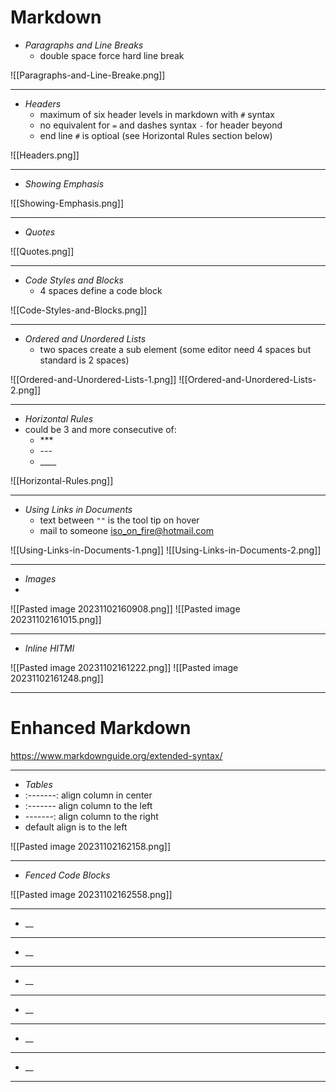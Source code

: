 # Markdown

- _Paragraphs and Line Breaks_
  - double space force hard line break

![[Paragraphs-and-Line-Breake.png]]

---

- _Headers_
  - maximum of six header levels in markdown with `#` syntax
  - no equivalent for `=` and dashes syntax `-` for header beyond
  - end line `#` is optioal (see Horizontal Rules section below)

![[Headers.png]]

---

- _Showing Emphasis_

![[Showing-Emphasis.png]]

---

- _Quotes_

![[Quotes.png]]

---

- _Code Styles and Blocks_
  - 4 spaces define a code block

![[Code-Styles-and-Blocks.png]]

---

- _Ordered and Unordered Lists_
  - two spaces create a sub element (some editor need 4 spaces but standard is 2 spaces)

![[Ordered-and-Unordered-Lists-1.png]]
![[Ordered-and-Unordered-Lists-2.png]]

---

- _Horizontal Rules_
- could be 3 and more consecutive of:
  - \*\*\*
  - \-\-\-
  - \_\_\_\_

![[Horizontal-Rules.png]]

---

- _Using Links in Documents_
  - text between `""` is the tool tip on hover
  - mail to someone <iso_on_fire@hotmail.com>

![[Using-Links-in-Documents-1.png]]
![[Using-Links-in-Documents-2.png]]

---




- _Images_
- 
![[Pasted image 20231102160908.png]]
![[Pasted image 20231102161015.png]]

---

- _Inline HITMl_

![[Pasted image 20231102161222.png]]
![[Pasted image 20231102161248.png]]

---

# Enhanced Markdown 

https://www.markdownguide.org/extended-syntax/

---

- _Tables_
- :-------: align column in center
- :------- align column to the left
- -------: align column to the right
- default align is to the left


![[Pasted image 20231102162158.png]]


---

- _Fenced Code Blocks_

![[Pasted image 20231102162558.png]]

---

- __



---


- __



---


- __



---

- __



---

- __



---


- __



---